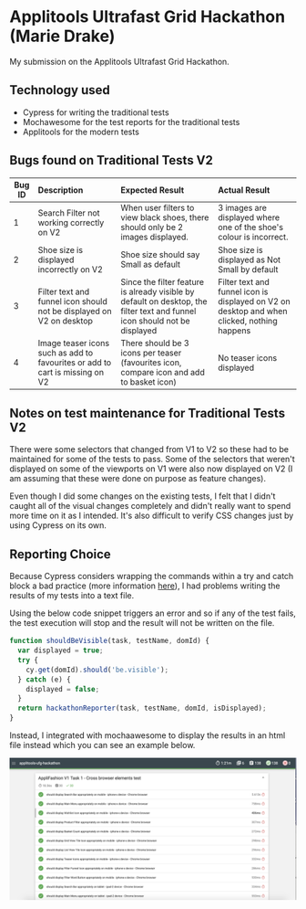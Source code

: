 # Applitools Ultrafast Grid Hackathon (Marie Drake)

My submission on the Applitools Ultrafast Grid Hackathon.

## Technology used

- Cypress for writing the traditional tests
- Mochawesome for the test reports for the traditional tests
- Applitools for the modern tests

## Bugs found on Traditional Tests V2

| Bug ID | Description                                                                  | Expected Result                                                                                                            | Actual Result                                                                               |
| ------ | :--------------------------------------------------------------------------- | :------------------------------------------------------------------------------------------------------------------------- | :------------------------------------------------------------------------------------------ |
| 1      | Search Filter not working correctly on V2                                    | When user filters to view black shoes, there should only be 2 images displayed.                                            | 3 images are displayed where one of the shoe's colour is incorrect.                         |
| 2      | Shoe size is displayed incorrectly on V2                                     | Shoe size should say Small as default                                                                                      | Shoe size is displayed as Not Small by default                                              |
| 3      | Filter text and funnel icon should not be displayed on V2 on desktop         | Since the filter feature is already visible by default on desktop, the filter text and funnel icon should not be displayed | Filter text and funnel icon is displayed on V2 on desktop and when clicked, nothing happens |
| 4      | Image teaser icons such as add to favourites or add to cart is missing on V2 | There should be 3 icons per teaser (favourites icon, compare icon and add to basket icon)                                  | No teaser icons displayed                                                                   |

## Notes on test maintenance for Traditional Tests V2

There were some selectors that changed from V1 to V2 so these had to be maintained for some of the tests to pass. Some of the selectors that weren't displayed on some of the viewports on V1 were also now displayed on V2 (I am assuming that these were done on purpose as feature changes).

Even though I did some changes on the existing tests, I felt that I didn't caught all of the visual changes completely and didn't really want to spend more time on it as I intended. It's also difficult to verify CSS changes just by using Cypress on its own.

## Reporting Choice

Because Cypress considers wrapping the commands within a try and catch block a bad practice (more information [here](https://docs.cypress.io/guides/core-concepts/conditional-testing.html#Error-Recovery)), I had problems writing the results of my tests into a text file.

Using the below code snippet triggers an error and so if any of the test fails, the test execution will stop and the result will not be written on the file.

```js
function shouldBeVisible(task, testName, domId) {
  var displayed = true;
  try {
    cy.get(domId).should('be.visible');
  } catch (e) {
    displayed = false;
  }
  return hackathonReporter(task, testName, domId, isDisplayed);
}
```

Instead, I integrated with mochaawesome to display the results in an html file instead which you can see an example below.

![image](images/example-report-screenshot.png)
